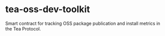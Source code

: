 # tea-oss-dev-toolkit
Smart contract for tracking OSS package publication and install metrics in the Tea Protocol.
